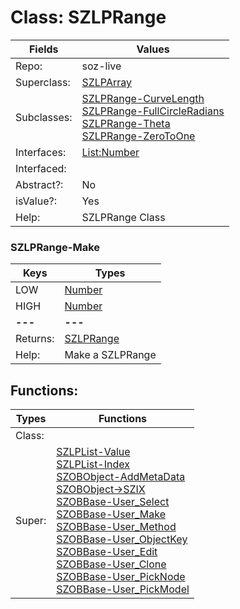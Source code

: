 
# Class:	SZLPRange

| Fields | Values |
| --------- | --------- |
| Repo: | soz-live |
| Superclass: | [SZLPArray](SZLPArray.html) |
| Subclasses: | [SZLPRange-CurveLength](SZLPRange-CurveLength.html) <br> [SZLPRange-FullCircleRadians](SZLPRange-FullCircleRadians.html) <br> [SZLPRange-Theta](SZLPRange-Theta.html) <br> [SZLPRange-ZeroToOne](SZLPRange-ZeroToOne.html) |
| Interfaces: | [List:Number](List:Number.html) |
| Interfaced: |  |
| Abstract?: | No |
| isValue?: | Yes |
| Help: | SZLPRange Class |

### SZLPRange-Make

| Keys | Types |
| --------- | --------- |
| LOW | [Number](Number.html) |
| HIGH | [Number](Number.html) |
| **---** | **---** |
| Returns: | [SZLPRange](SZLPRange.html) |
| Help: | Make a SZLPRange |


## Functions:

| Types | Functions |
| --------- | --------- |
| Class: |  |
| Super: | [SZLPList-Value](SZLPList.html) <br> [SZLPList-Index](SZLPList.html) <br> [SZOBObject-AddMetaData](SZOBObject.html) <br> [SZOBObject->SZIX](SZOBObject.html) <br> [SZOBBase-User_Select](SZOBBase.html) <br> [SZOBBase-User_Make](SZOBBase.html) <br> [SZOBBase-User_Method](SZOBBase.html) <br> [SZOBBase-User_ObjectKey](SZOBBase.html) <br> [SZOBBase-User_Edit](SZOBBase.html) <br> [SZOBBase-User_Clone](SZOBBase.html) <br> [SZOBBase-User_PickNode](SZOBBase.html) <br> [SZOBBase-User_PickModel](SZOBBase.html) |


